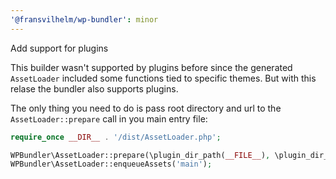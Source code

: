 ```yaml
---
'@fransvilhelm/wp-bundler': minor
---
```


Add support for plugins

This builder wasn't supported by plugins before since the generated `AssetLoader` included some functions tied to specific themes. But with this relase the bundler also supports plugins.

The only thing you need to do is pass root directory and url to the `AssetLoader::prepare` call in you main entry file:

```php
require_once __DIR__ . '/dist/AssetLoader.php';

WPBundler\AssetLoader::prepare(\plugin_dir_path(__FILE__), \plugin_dir_url(__FILE__));
WPBundler\AssetLoader::enqueueAssets('main');
```
